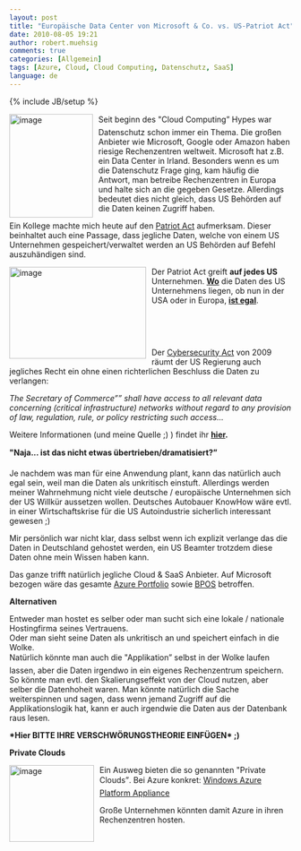 ```yaml
---
layout: post
title: "Europäische Data Center von Microsoft & Co. vs. US-Patriot Act"
date: 2010-08-05 19:21
author: robert.muehsig
comments: true
categories: [Allgemein]
tags: [Azure, Cloud, Cloud Computing, Datenschutz, SaaS]
language: de
---
```

{% include JB/setup %}
<p><a href="{{BASE_PATH}}/assets/wp-images/image1029.png"><img style="border-bottom: 0px; border-left: 0px; margin: 0px 10px 0px 0px; display: inline; border-top: 0px; border-right: 0px" title="image" border="0" alt="image" align="left" src="{{BASE_PATH}}/assets/wp-images/image_thumb213.png" width="149" height="185" /></a> </p>  <p>Seit beginn des "Cloud Computing” Hypes war Datenschutz schon immer ein Thema. Die großen Anbieter wie Microsoft, Google oder Amazon haben riesige Rechenzentren weltweit. Microsoft hat z.B. ein Data Center in Irland. Besonders wenn es um die Datenschutz Frage ging, kam häufig die Antwort, man betreibe Rechenzentren in Europa und halte sich an die gegeben Gesetze. Allerdings bedeutet dies nicht gleich, dass US Behörden auf die Daten keinen Zugriff haben. </p>  <p>Ein Kollege machte mich heute auf den <a href="http://de.wikipedia.org/wiki/USA_PATRIOT_Act">Patriot Act</a> aufmerksam. Dieser beinhaltet auch eine Passage, dass jegliche Daten, welche von einem US Unternehmen gespeichert/verwaltet werden an US Behörden auf Befehl auszuhändigen sind.</p>  <p><a href="{{BASE_PATH}}/assets/wp-images/image1030.png"><img style="border-bottom: 0px; border-left: 0px; margin: 0px 10px 0px 0px; display: inline; border-top: 0px; border-right: 0px" title="image" border="0" alt="image" align="left" src="{{BASE_PATH}}/assets/wp-images/image_thumb214.png" width="244" height="164" /></a> Der Patriot Act greift <strong>auf jedes US</strong> Unternehmen. <strong><u>Wo</u></strong> die Daten des US Unternehmens liegen, ob nun in der USA oder in Europa, <strong><u>ist egal</u></strong>.</p>  <p>&#160;</p>  <p>&#160;</p>  <p>Der <a href="http://www.eff.org/deeplinks/2009/04/cybersecurity-act">Cybersecurity Act</a> von 2009 räumt der US Regierung auch jegliches Recht ein ohne einen richterlichen Beschluss die Daten zu verlangen:</p>  <p><em>The Secretary of Commerce”” shall have access to all relevant data concerning (critical infrastructure) networks without regard to any provision of law, regulation, rule, or policy restricting such access...</em></p>  <p>Weitere Informationen (und meine Quelle ;) ) findet ihr <a href="http://www.aidanfinn.com/?p=10380"><strong>hier</strong></a><strong>.</strong></p>  <p><strong>"Naja... ist das nicht etwas übertrieben/dramatisiert?”</strong></p>  <p>Je nachdem was man für eine Anwendung plant, kann das natürlich auch egal sein, weil man die Daten als unkritisch einstuft. Allerdings werden meiner Wahrnehmung nicht viele deutsche / europäische Unternehmen sich der US Willkür aussetzen wollen. Deutsches Autobauer KnowHow wäre evtl. in einer Wirtschaftskrise für die US Autoindustrie sicherlich interessant gewesen ;) </p>  <p>Mir persönlich war nicht klar, dass selbst wenn ich explizit verlange das die Daten in Deutschland gehostet werden, ein US Beamter trotzdem diese Daten ohne mein Wissen haben kann.</p>  <p>Das ganze trifft natürlich jegliche Cloud &amp; SaaS Anbieter. Auf Microsoft bezogen wäre das gesamte <a href="http://www.microsoft.com/windowsazure/">Azure Portfolio</a> sowie <a href="http://www.microsoft.com/online/business-productivity.aspx">BPOS</a> betroffen.</p>  <p><strong>Alternativen</strong></p>  <p>Entweder man hostet es selber oder man sucht sich eine lokale / nationale Hostingfirma seines Vertrauens.   <br />Oder man sieht seine Daten als unkritisch an und speichert einfach in die Wolke.     <br />Natürlich könnte man auch die "Applikation” selbst in der Wolke laufen lassen, aber die Daten irgendwo in ein eigenes Rechenzentrum speichern. So könnte man evtl. den Skalierungseffekt von der Cloud nutzen, aber selber die Datenhoheit waren. Man könnte natürlich die Sache weiterspinnen und sagen, dass wenn jemand Zugriff auf die Applikationslogik hat, kann er auch irgendwie die Daten aus der Datenbank raus lesen.</p>  <p><strong>*Hier BITTE IHRE VERSCHWÖRUNGSTHEORIE EINFÜGEN* ;)</strong></p>  <p><strong>Private Clouds</strong></p>  <p><a href="{{BASE_PATH}}/assets/wp-images/image1031.png"><img style="border-bottom: 0px; border-left: 0px; margin: 0px 10px 0px 0px; display: inline; border-top: 0px; border-right: 0px" title="image" border="0" alt="image" align="left" src="{{BASE_PATH}}/assets/wp-images/image_thumb215.png" width="151" height="137" /></a>Ein Ausweg bieten die so genannten "Private Clouds”. Bei Azure konkret: <a href="http://blogs.msdn.com/b/windowsazure/archive/2010/07/12/just-announced-at-wpc-the-windows-azure-platform-appliance.aspx">Windows Azure Platform Appliance</a></p>  <p>Große Unternehmen könnten damit Azure in ihren Rechenzentren hosten. </p>
